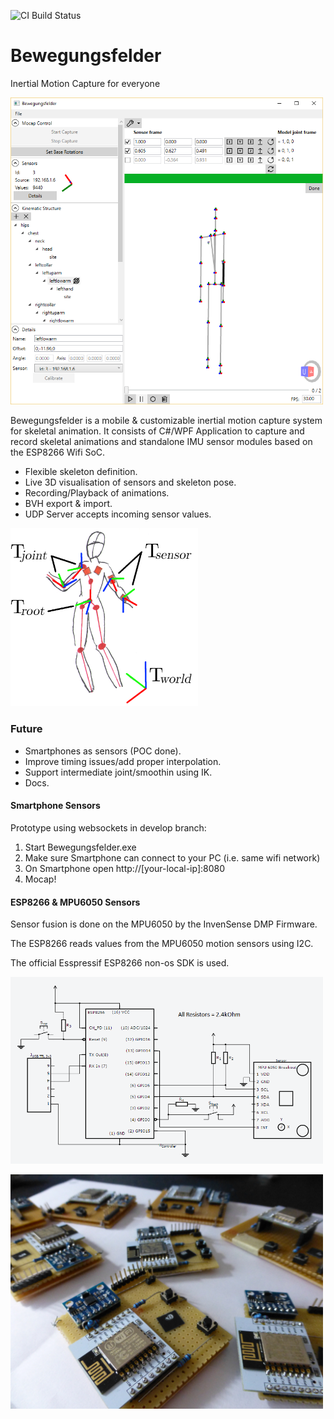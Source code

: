 <img alt='CI Build Status' src='https://ci.appveyor.com/api/projects/status/github/herzig/bewegungsfelder?svg=true'></img>

# Bewegungsfelder
Inertial Motion Capture for everyone

<img alt="Bewegungsfelder Screenshot" src="mainwindow.png" width='500px'></img>

Bewegungsfelder is a mobile & customizable inertial motion capture system for skeletal animation. It consists of C#/WPF Application to capture and record skeletal animations and standalone IMU sensor modules based on the ESP8266 Wifi SoC.

* Flexible skeleton definition.
* Live 3D visualisation of sensors and skeleton pose.
* Recording/Playback of animations.
* BVH export & import.
* UDP Server accepts incoming sensor values.

<img alt='Coordinate Systems' src='csys.png' width='300px'></img>

### Future
* Smartphones as sensors (POC done).
* Improve timing issues/add proper interpolation.
* Support intermediate joint/smoothin using IK.
* Docs.

#### Smartphone Sensors
Prototype using websockets in develop branch:
 1. Start Bewegungsfelder.exe
 2. Make sure Smartphone can connect to your PC (i.e. same wifi network)
 3. On Smartphone open http://[your-local-ip]:8080
 4. Mocap!

#### ESP8266 & MPU6050 Sensors

Sensor fusion is done on the MPU6050 by the InvenSense DMP Firmware.

The ESP8266 reads values from the MPU6050 motion sensors using I2C.

The official Esspressif ESP8266 non-os SDK is used.

<img alt='Schematic & Wiring' src='schematic.png' width='500px'></img>

<img alt='Bewegungsfelder ESP8265 and MPU6050 Hardware' src='hardware.jpg' width='500px'></img>




